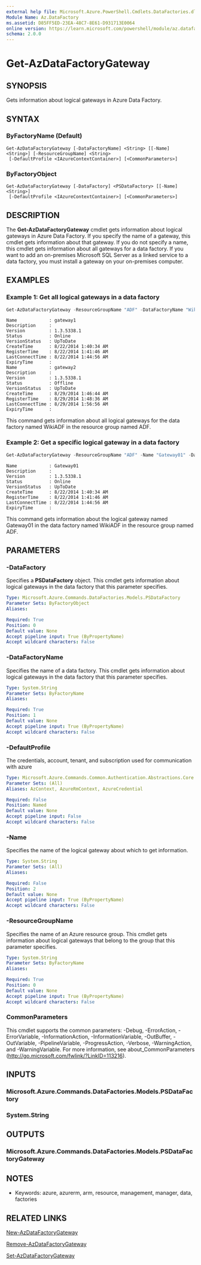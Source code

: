 ```yaml
---
external help file: Microsoft.Azure.PowerShell.Cmdlets.DataFactories.dll-Help.xml
Module Name: Az.DataFactory
ms.assetid: D85FF5ED-23EA-48C7-8E61-D931713E0064
online version: https://learn.microsoft.com/powershell/module/az.datafactory/get-azdatafactorygateway
schema: 2.0.0
---
```


# Get-AzDataFactoryGateway

## SYNOPSIS
Gets information about logical gateways in Azure Data Factory.

## SYNTAX

### ByFactoryName (Default)
```
Get-AzDataFactoryGateway [-DataFactoryName] <String> [[-Name] <String>] [-ResourceGroupName] <String>
 [-DefaultProfile <IAzureContextContainer>] [<CommonParameters>]
```

### ByFactoryObject
```
Get-AzDataFactoryGateway [-DataFactory] <PSDataFactory> [[-Name] <String>]
 [-DefaultProfile <IAzureContextContainer>] [<CommonParameters>]
```

## DESCRIPTION
The **Get-AzDataFactoryGateway** cmdlet gets information about logical gateways in Azure Data Factory.
If you specify the name of a gateway, this cmdlet gets information about that gateway.
If you do not specify a name, this cmdlet gets information about all gateways for a data factory.
If you want to add an on-premises Microsoft SQL Server as a linked service to a data factory, you must install a gateway on your on-premises computer.

## EXAMPLES

### Example 1: Get all logical gateways in a data factory
```powershell
Get-AzDataFactoryGateway -ResourceGroupName "ADF" -DataFactoryName "WikiADF"
```

```output
Name            : gateway1
Description     : 
Version         : 1.3.5338.1
Status          : Online
VersionStatus   : UpToDate
CreateTime      : 8/22/2014 1:40:34 AM
RegisterTime    : 8/22/2014 1:41:46 AM
LastConnectTime : 8/22/2014 1:44:56 AM
ExpiryTime      : 
Name            : gateway2
Description     : 
Version         : 1.3.5338.1
Status          : Offline
VersionStatus   : UpToDate
CreateTime      : 8/29/2014 1:46:44 AM
RegisterTime    : 8/29/2014 1:48:36 AM
LastConnectTime : 8/29/2014 1:56:56 AM
ExpiryTime      :
```

This command gets information about all logical gateways for the data factory named WikiADF in the resource group named ADF.

### Example 2: Get a specific logical gateway in a data factory
```powershell
Get-AzDataFactoryGateway -ResourceGroupName "ADF" -Name "Gateway01" -DataFactoryName "WikiADF"
```

```output
Name            : Gateway01
Description     : 
Version         : 1.3.5338.1
Status          : Online
VersionStatus   : UpToDate
CreateTime      : 8/22/2014 1:40:34 AM
RegisterTime    : 8/22/2014 1:41:46 AM
LastConnectTime : 8/22/2014 1:44:56 AM
ExpiryTime      :
```

This command gets information about the logical gateway named Gateway01 in the data factory named WikiADF in the resource group named ADF.

## PARAMETERS

### -DataFactory
Specifies a **PSDataFactory** object.
This cmdlet gets information about logical gateways in the data factory that this parameter specifies.

```yaml
Type: Microsoft.Azure.Commands.DataFactories.Models.PSDataFactory
Parameter Sets: ByFactoryObject
Aliases:

Required: True
Position: 0
Default value: None
Accept pipeline input: True (ByPropertyName)
Accept wildcard characters: False
```

### -DataFactoryName
Specifies the name of a data factory.
This cmdlet gets information about logical gateways in the data factory that this parameter specifies.

```yaml
Type: System.String
Parameter Sets: ByFactoryName
Aliases:

Required: True
Position: 1
Default value: None
Accept pipeline input: True (ByPropertyName)
Accept wildcard characters: False
```

### -DefaultProfile
The credentials, account, tenant, and subscription used for communication with azure

```yaml
Type: Microsoft.Azure.Commands.Common.Authentication.Abstractions.Core.IAzureContextContainer
Parameter Sets: (All)
Aliases: AzContext, AzureRmContext, AzureCredential

Required: False
Position: Named
Default value: None
Accept pipeline input: False
Accept wildcard characters: False
```

### -Name
Specifies the name of the logical gateway about which to get information.

```yaml
Type: System.String
Parameter Sets: (All)
Aliases:

Required: False
Position: 2
Default value: None
Accept pipeline input: True (ByPropertyName)
Accept wildcard characters: False
```

### -ResourceGroupName
Specifies the name of an Azure resource group.
This cmdlet gets information about logical gateways that belong to the group that this parameter specifies.

```yaml
Type: System.String
Parameter Sets: ByFactoryName
Aliases:

Required: True
Position: 0
Default value: None
Accept pipeline input: True (ByPropertyName)
Accept wildcard characters: False
```

### CommonParameters
This cmdlet supports the common parameters: -Debug, -ErrorAction, -ErrorVariable, -InformationAction, -InformationVariable, -OutBuffer, -OutVariable, -PipelineVariable, -ProgressAction, -Verbose, -WarningAction, and -WarningVariable. For more information, see about_CommonParameters (http://go.microsoft.com/fwlink/?LinkID=113216).

## INPUTS

### Microsoft.Azure.Commands.DataFactories.Models.PSDataFactory

### System.String

## OUTPUTS

### Microsoft.Azure.Commands.DataFactories.Models.PSDataFactoryGateway

## NOTES
* Keywords: azure, azurerm, arm, resource, management, manager, data, factories

## RELATED LINKS

[New-AzDataFactoryGateway](./New-AzDataFactoryGateway.md)

[Remove-AzDataFactoryGateway](./Remove-AzDataFactoryGateway.md)

[Set-AzDataFactoryGateway](./Set-AzDataFactoryGateway.md)
